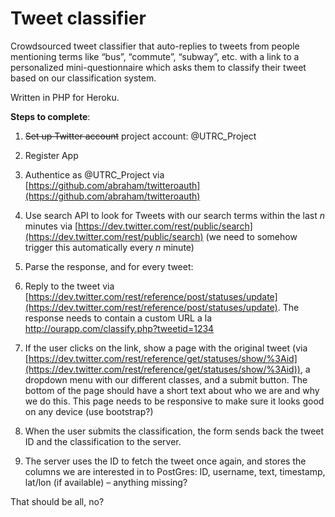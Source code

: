 # Tweet classifier

Crowdsourced tweet classifier that auto-replies to tweets from people mentioning terms like “bus”, “commute”, “subway”, etc. with a link to a personalized mini-questionnaire which asks them to classify their tweet based on our classification system.

Written in PHP for Heroku.

**Steps to complete**:

1. ~~Set up Twitter account~~ project account: @UTRC_Project

2. Register App

3. Authentice as @UTRC_Project via [https://github.com/abraham/twitteroauth](https://github.com/abraham/twitteroauth)

4. Use search API to look for Tweets with our search terms within the last *n* minutes via [https://dev.twitter.com/rest/public/search](https://dev.twitter.com/rest/public/search) (we need to somehow trigger this automatically every *n* minute)

5. Parse the response, and for every tweet:

6. Reply to the tweet via [https://dev.twitter.com/rest/reference/post/statuses/update](https://dev.twitter.com/rest/reference/post/statuses/update). The response needs to contain a custom URL a la http://ourapp.com/classify.php?tweetid=1234

7. If the user clicks on the link, show a page with the original tweet (via [https://dev.twitter.com/rest/reference/get/statuses/show/%3Aid](https://dev.twitter.com/rest/reference/get/statuses/show/%3Aid)), a dropdown menu with our different classes, and a submit button. The bottom of the page should have a short text about who we are and why we do this. This page needs to be responsive to make sure it looks good on any device (use bootstrap?)

8. When the user submits the classification, the form sends back the tweet ID and the classification to the server.

9. The server uses the ID to fetch the tweet once again, and stores the columns we are interested in to PostGres: ID, username, text, timestamp, lat/lon (if available) – anything missing?

That should be all, no?

